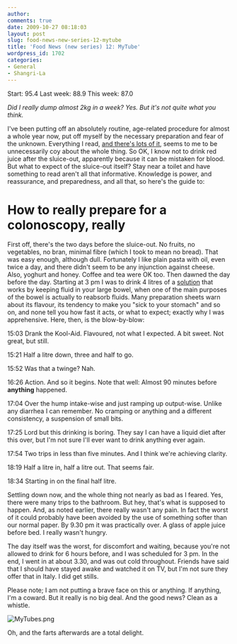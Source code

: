 ```yaml
---
author:
comments: true
date: 2009-10-27 08:18:03
layout: post
slug: food-news-new-series-12-mytube
title: 'Food News (new series) 12: MyTube'
wordpress_id: 1702
categories:
- General
- Shangri-La
---
```


Start: 95.4 Last week: 88.9 This week: 87.0

_Did I really dump almost 2kg in a week? Yes. But it's not quite what you think._

I've been putting off an absolutely routine, age-related procedure for almost a whole year now, put off myself by the necessary preparation and fear of the unknown. Everything I read, [and there's lots of it](http://www.google.it/search?hl=en&client=firefox-a&rls=org.mozilla%3Aen-US%3Aofficial&hs=w5V&q=preparing+for+a+colonoscopy&btnG=Search&aq=0&oq=preparing+for+a+colono), seems to me to be unnecessarily coy about the whole thing. So OK, I know not to drink red juice after the sluice-out, apparently because it can be mistaken for blood. But what to expect of the sluice-out itself? Stay near a toilet and have something to read aren't all that informative. Knowledge is power, and reassurance, and preparedness, and all that, so here's the guide to:

# How to really prepare for a colonoscopy, really

First off, there's the two days before the sluice-out. No fruits, no vegetables, no bran, minimal fibre (which I took to mean no bread). That was easy enough, although dull. Fortunately I like plain pasta with oil, even twice a day, and there didn't seem to be any injunction against cheese. Also, yoghurt and honey. Coffee and tea were OK too. Then dawned the day before the day. Starting at 3 pm I was to drink 4 litres of a [solution](http://www.nulytely.com/golytely/) that works by keeping fluid in your large bowel, when one of the main purposes of the bowel is actually to reabsorb fluids. Many preparation sheets warn about its flavour, its tendency to make you "sick to your stomach" and so on, and none tell you how fast it acts, or what to expect; exactly why I was apprehensive. Here, then, is the blow-by-blow:

15:03 Drank the Kool-Aid. Flavoured, not what I expected. A bit sweet. Not great, but still.  

15:21 Half a litre down, three and half to go.  

15:52 Was that a twinge? Nah.  

16:26 Action. And so it begins. Note that well: Almost 90 minutes before **anything** happened.  

17:04 Over the hump intake-wise and just ramping up output-wise. Unlike any diarrhea I can remember. No cramping or anything and a different consistency, a suspension of small bits.  

17:25 Lord but this drinking is boring. They say I can have a liquid diet after this over, but I'm not sure I'll ever want to drink anything ever again.  

17:54 Two trips in less than five minutes. And I think we're achieving clarity.  

18:19 Half a litre in, half a litre out. That seems fair.  

18:34 Starting in on the final half litre.   

Settling down now, and the whole thing not nearly as bad as I feared. Yes, there were many trips to the bathroom. But hey, that's what is supposed to happen. And, as noted earlier, there really wasn't any pain. In fact the worst of it could probably have been avoided by the use of something softer than our normal paper. By 9.30 pm it was practically over. A glass of apple juice before bed. I really wasn't hungry.

The day itself was the worst, for discomfort and waiting, because you're not allowed to drink for 6 hours before, and I was scheduled for 3 pm. In the end, I went in at about 3.30, and was out cold throughout. Friends have said that I should have stayed awake and watched it on TV, but I'm not sure they offer that in Italy. I did get stills.

Please note; I am not putting a brave face on this or anything. If anything, I'm a coward. But it really is no big deal. And the good news? Clean as a whistle.

![MyTubes.png](/uploads/2009/10/MyTubes.png)

Oh, and the farts afterwards are a total delight.
